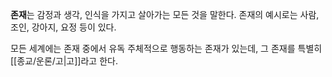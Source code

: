 **존재**는 감정과 생각, 인식을 가지고 살아가는 모든 것을 말한다. 존재의 예시로는 사람, 조인, 강아지, 요정 등이 있다.

모든 세계에는 존재 중에서 유독 주체적으로 행동하는 존재가 있는데, 그 존재를 특별히 [[종교/운론/고|고]]라고 한다.